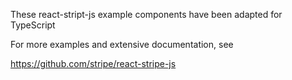 These react-stript-js example components have been adapted for TypeScript


For more examples and extensive documentation, see

https://github.com/stripe/react-stripe-js
